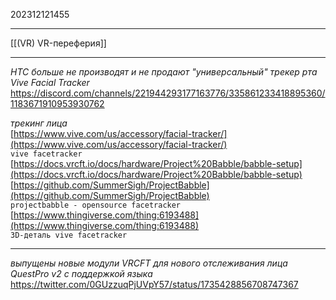 202312121455
***
[[(VR) VR-переферия]]
***
*HTC больше не производят и не продают "универсальный" трекер рта Vive Facial Tracker*
https://discord.com/channels/221944293177163776/335861233418895360/1183671910953930762

_трекинг лица_  
[https://www.vive.com/us/accessory/facial-tracker/](https://www.vive.com/us/accessory/facial-tracker/)  
`vive facetracker`  
[https://docs.vrcft.io/docs/hardware/Project%20Babble/babble-setup](https://docs.vrcft.io/docs/hardware/Project%20Babble/babble-setup)  
[https://github.com/SummerSigh/ProjectBabble](https://github.com/SummerSigh/ProjectBabble)  
`projectbabble - opensource facetracker`  
[https://www.thingiverse.com/thing:6193488](https://www.thingiverse.com/thing:6193488)  
`3D-деталь vive facetracker`

***

*выпущены новые модули VRCFT для нового отслеживания лица QuestPro v2 с поддержкой языка*
https://twitter.com/0GUzzuqPjUVpY57/status/1735428856708747367